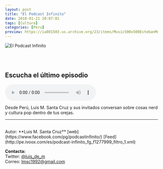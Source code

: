 ```yaml
---
layout: post
title: "El Podcast Infinito"
date: 2018-01-21 20:07:01
tags: [Cultura]
categories: [Peru]
preview: https://ia801503.us.archive.org/23/items/Music500x500EstebanMontoya/podcastII%20300-%20Luis%20M.%20Santa%20Cruz.jpg
---
```


![El Podcast Infinito](https://ia801503.us.archive.org/23/items/Music500x500EstebanMontoya/podcastII%20500-%20Luis%20M.%20Santa%20Cruz.jpg)

<br/>
<br/>

## Escucha el último episodio

<!--reproductor-feed=http://pe.ivoox.com/es/podcast-infinito_fg_f1277999_filtro_1.xml-->
<!--reproductor-start-->
<audio id="audio" preload="auto" controls="" src="http://pe.ivoox.com/es/podcast-infinito-49-las-mejores-peliculas-del_mf_22910776_feed_1.mp3"></audio>
<!--reproductor-end-->

Desde Perú, Luis M. Santa Cruz y sus invitados conversan sobre cosas nerd y cultura pop dentro de tus orejas.

_ _ _
<br>
Autor: **Luis M. Santa Cruz**  
[web](https://www.facebook.com/pg/podcastinfinito/)  
[Feed](http://pe.ivoox.com/es/podcast-infinito_fg_f1277999_filtro_1.xml)  




**Contacta:**  
Twitter: [@luis_de_m](https://twitter.com/luis_de_m)  
Correo: [lmsc1992@gmail.com](mailto:lmsc1992@gmail.com)  


